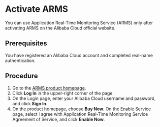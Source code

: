 # Activate ARMS

You can use Application Real-Time Monitoring Service \(ARMS\) only after activating ARMS on the Alibaba Cloud official website.

## Prerequisites

You have registered an Alibaba Cloud account and completed real-name authentication.

## Procedure

1.  Go to the [ARMS product homepage](https://www.alibabacloud.com/product/arms).
2.  Click **Log In** in the upper-right corner of the page.
3.  On the Login page, enter your Alibaba Cloud username and password, and click **Sign In**.
4.  On the product homepage, choose **Buy Now**. On the Enable Service page, select I agree with Application Real-Time Monitoring Service Agreement of Service, and click **Enable Now**.

